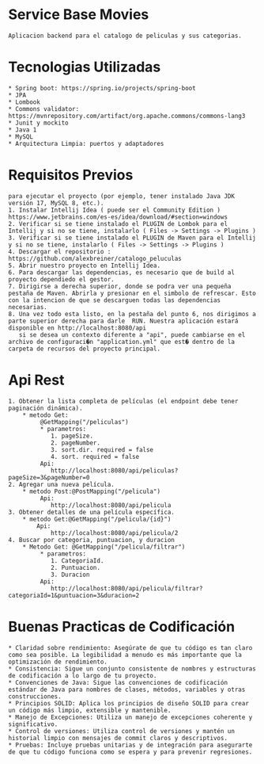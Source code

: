 # Service Base Movies
    Aplicacion backend para el catalogo de peliculas y sus categorias.

# Tecnologias Utilizadas

    * Spring boot: https://spring.io/projects/spring-boot
    * JPA
    * Lombook
    * Commons validator: https://mvnrepository.com/artifact/org.apache.commons/commons-lang3
    * Junit y mockito
    * Java 1 
    * MySQL
    * Arquitectura Limpia: puertos y adaptadores
    

# Requisitos Previos
    para ejecutar el proyecto (por ejemplo, tener instalado Java JDK versión 17, MySQL 8, etc.).
	1. Instalar Intellij Idea ( puede ser el Community Edition ) https://www.jetbrains.com/es-es/idea/download/#section=windows
	2. Verificar si se tiene instalado el PLUGIN de Lombok para el Intellij y si no se tiene, instalarlo ( Files -> Settings -> Plugins )
	3. Verificar si se tiene instalado el PLUGIN de Maven para el Intellij y si no se tiene, instalarlo ( Files -> Settings -> Plugins )    
    4. Descargar el repositorio : https://github.com/alexbreiner/catalogo_peluculas
	5. Abrir nuestro proyecto en Intellij Idea.
    6. Para descargar las dependencias, es necesario que de build al proyecto dependiedo el gestor.
	7. Dirigirse a derecha superior, donde se podra ver una pequeña pestaña de Maven. Abrirla y presionar en el simbolo de refrescar. Esto con la intencion de que se descarguen todas las dependencias necesarias.
	8. Una vez todo esta listo, en la pestaña del punto 6, nos dirigimos a parte superior derecha para darle  RUN. Nuestra aplicación estará disponible en http://localhost:8080/api 
	   si se desea un contexto diferente a "api", puede cambiarse en el archivo de configuraci�n "application.yml" que est� dentro de la carpeta de recursos del proyecto principal.

# Api Rest
    1. Obtener la lista completa de películas (el endpoint debe tener paginación dinámica).
        * metodo Get:
             @GetMapping("/peliculas")
             * parametros:
                1. pageSize.
                2. pageNumber.
                3. sort.dir. required = false
                4. sort. required = false
             Api:  
                http://localhost:8080/api/peliculas?pageSize=3&pageNumber=0
    2. Agregar una nueva película.
        * metodo Post:@PostMapping("/pelicula")
             Api:             
                http://localhost:8080/api/pelicula
    3. Obtener detalles de una película específica.
        * metodo Get:@GetMapping("/pelicula/{id}")
            Api:
                http://localhost:8080/api/pelicula/2          
    4. Buscar por categoria, puntuacion, y duracion
        * Metodo Get: @GetMapping("/pelicula/filtrar")
             * parametros:
                1. CategoriaId.
                2. Puntuacion.
                3. Duracion
             Api:
                http://localhost:8080/api/pelicula/filtrar?categoriaId=1&puntuacion=3&duracion=2

# Buenas Practicas de Codificación
    * Claridad sobre rendimiento: Asegúrate de que tu código es tan claro como sea posible. La legibilidad a menudo es más importante que la optimización de rendimiento.
    * Consistencia: Sigue un conjunto consistente de nombres y estructuras de codificación a lo largo de tu proyecto.
    * Convenciones de Java: Sigue las convenciones de codificación estándar de Java para nombres de clases, métodos, variables y otras construcciones.
    * Principios SOLID: Aplica los principios de diseño SOLID para crear un código más limpio, extensible y mantenible.
    * Manejo de Excepciones: Utiliza un manejo de excepciones coherente y significativo.
    * Control de versiones: Utiliza control de versiones y mantén un historial limpio con mensajes de commit claros y descriptivos.
    * Pruebas: Incluye pruebas unitarias y de integración para asegurarte de que tu código funciona como se espera y para prevenir regresiones.